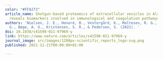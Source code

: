 ```yaml
---
color: "#FFA273"
article_name: Shotgun-based proteomics of extracellular vesicles in Alzheimer’s disease
  reveals biomarkers involved in immunological and coagulation pathways
authors: 'Nielsen, J. E., Honoré, B., Vestergård, K., Maltesen, R. G., Christiansen,
  G., Bøge, A. U., Kristensen, S. R., & Pedersen, S. (2021). '
doi: 10.1038/s41598-021-97969-y
link: https://www.nature.com/articles/s41598-021-97969-y
journal_image: src/images/1280px-scientific_reports_logo-svg.png
published: 2021-11-21T00:00:00+01:00

---
```

